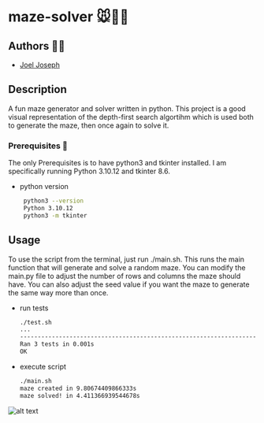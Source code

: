 # maze-solver 🐭🔎🧀

## Authors 🙋‍♂️

- [Joel Joseph](https://www.github.com/joeljosephwebdev)

## Description

A fun maze generator and solver written in python. This project is a good visual representation of the depth-first search algortihm which is used both to generate the maze, then once again to solve it. 

### Prerequisites 🚀

The only Prerequisites is to have python3 and tkinter installed. I am specifically running Python 3.10.12 and tkinter 8.6.

* python version
   ```sh
    python3 --version  
    Python 3.10.12
    python3 -m tkinter

## Usage

To use the script from the terminal, just run ./main.sh. This runs the main function that will generate and solve a random maze. You can modify the main.py file to adjust the number of rows and columns the maze should have. You can also adjust the seed value if you want the maze to generate the same way more than once. 

* run tests
  ```sh
  ./test.sh
  ...
  ----------------------------------------------------------------------
  Ran 3 tests in 0.001s
  OK

* execute script
   ```sh
   ./main.sh
   maze created in 9.80674409866333s
   maze solved! in 4.411366939544678s

![alt text](https://github.com/joeljosephwebdev/maze-solver/blob/main/resources/example.png?raw=true)

